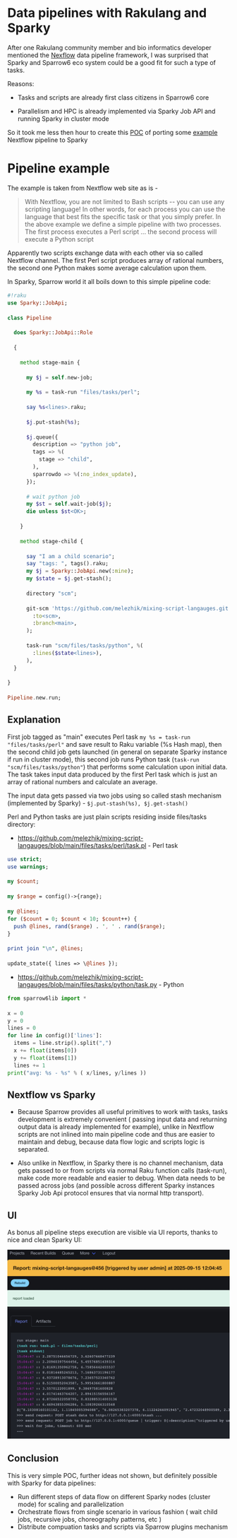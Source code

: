 # Data pipelines with Rakulang and Sparky

After one Rakulang community member and bio informatics developer  mentioned the [Nexflow](ttps://nextflow.io) data pipeline framework, I was surprised that Sparky and Sparrow6 eco system could be a good fit for such a type of tasks.

Reasons:

* Tasks and scripts are already first class citizens in Sparrow6 core

* Parallelism and HPC is already implemented via Sparky Job API and running Sparky in cluster mode

So it took me less then hour to create this [POC](https://github.com/melezhik/mixing-script-langauges/tree/main) 
of porting some [example](https://nextflow.io/mixing-scripting-languages.html) Nextflow pipeline to Sparky

# Pipeline example

The example is taken from Nextflow web site as is - 

> With Nextflow, you are not limited to Bash scripts -- you can use any scripting language! 
> In other words, for each process you can use the language that best fits the specific task or that you simply prefer.
> In the above example we define a simple pipeline with two processes.
> The first process executes a Perl script ... the second process will execute a Python script

Apparently two scripts exchange data with each other via so called Nextflow channel. The first Perl script produces
array of rational numbers, the second one Python makes some average calculation upon them.

In Sparky, Sparrow world it all boils down to this simple pipeline code:

```raku
#!raku
use Sparky::JobApi;

class Pipeline

  does Sparky::JobApi::Role

  {

    method stage-main {

      my $j = self.new-job;

      my %s = task-run "files/tasks/perl";
  
      say %s<lines>.raku;

      $j.put-stash(%s);

      $j.queue({
        description => "python job", 
        tags => %(
          stage => "child",
        ),
        sparrowdo => %(:no_index_update),
      });

      # wait python job
      my $st = self.wait-job($j);
      die unless $st<OK>;
  
    } 

    method stage-child {

      say "I am a child scenario";
      say "tags: ", tags().raku;
      my $j = Sparky::JobApi.new(:mine);
      my $state = $j.get-stash();

      directory "scm";

      git-scm 'https://github.com/melezhik/mixing-script-langauges.git', %(
        :to<scm>,
        :branch<main>,
      );

      task-run "scm/files/tasks/python", %(
        :lines($state<lines>),
      ),
  }

}

Pipeline.new.run;
```

## Explanation

First job tagged as "main" executes Perl task `my %s = task-run "files/tasks/perl"` and save result to Raku variable (%s Hash map), 
then the second child job gets launched (in general on separate Sparky instance if run in cluster mode), 
this second job runs Python task (`task-run "scm/files/tasks/python"`) that performs some calculation upon initial data. 
The task takes input data produced by the first Perl task which is just an array of rational numbers and calculate an average.

The input data gets passed via two jobs using so called stash mechanism 
(implemented by Sparky) - `$j.put-stash(%s), $j.get-stash()`

Perl and Python tasks are just plain scripts residing inside files/tasks directory:

- https://github.com/melezhik/mixing-script-langauges/blob/main/files/tasks/perl/task.pl - Perl task

```perl
use strict;
use warnings;

my $count;

my $range = config()->{range};

my @lines;
for ($count = 0; $count < 10; $count++) {
  push @lines, rand($range) . ', ' . rand($range);
}

print join "\n", @lines;

update_state({ lines => \@lines });
```

- https://github.com/melezhik/mixing-script-langauges/blob/main/files/tasks/python/task.py - Python

```python
from sparrow6lib import *

x = 0
y = 0
lines = 0
for line in config()['lines']:
  items = line.strip().split(",")
  x += float(items[0])
  y += float(items[1])
  lines += 1
print("avg: %s - %s" % ( x/lines, y/lines ))
```

## Nextflow vs Sparky

* Because Sparrow provides all useful primitives to work with tasks, tasks development is extremely convenient (
passing input data and returning output data is already implemented for example), unlike in Nextflow scripts are not
inlined into main pipeline code and thus are easier to maintain and debug, because data flow logic and scripts logic is separated.

* Also unlike in Nextflow, in Sparky there is no channel mechanism, data gets passed to or from scripts via normal Raku function calls (task-run), make code more readable and easier to debug. When data needs to be passed across jobs (and possible across different Sparky instances Sparky Job Api protocol ensures that via normal http transport).

## UI

As bonus all pipeline steps execution are visible via UI reports, thanks to nice and clean Sparky UI:

![child-job.jpeg](https://github.com/melezhik/mixing-script-langauges/blob/main/screenshots/main-job.jpeg)


## Conclusion

This is very simple POC, further ideas not shown, but definitely possible with Sparky for data pipelines:

- Run different steps of data flow on different Sparky nodes (cluster mode) for scaling and parallelization
- Orchestrate flows from single scenario in various fashion ( wait child jobs, recursive jobs, choreography patterns, etc )
- Distribute compuation tasks and scripts via Sparrow plugins mechanism
 
